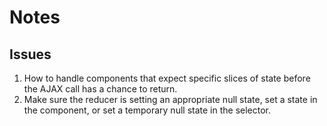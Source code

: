 # Notes

## Issues
1. How to handle components that expect specific slices of state before the AJAX call has a chance to return.
  1. Make sure the reducer is setting an appropriate null state, set a state in the component, or set a temporary null state in the selector.
